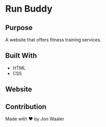 # Run Buddy

## Purpose

A website that offers fitness training services.

## Built With

- HTML
- CSS

## Website

## Contribution

Made with ❤️ by Jon Waaler
